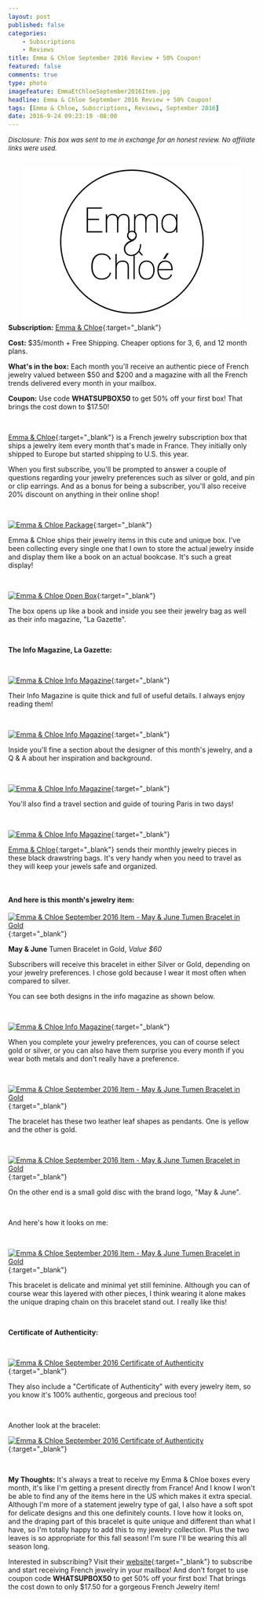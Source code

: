 ```yaml
---
layout: post
published: false
categories: 
    - Subscriptions
    - Reviews
title: Emma & Chloe September 2016 Review + 50% Coupon!
featured: false
comments: true
type: photo
imagefeature: EmmaEtChloeSeptember2016Item.jpg
headline: Emma & Chloe September 2016 Review + 50% Coupon!
tags: [Emma & Chloe, Subscriptions, Reviews, September 2016]
date: 2016-9-24 09:23:19 -08:00
---
```


<i><font size="2">Disclosure: This box was sent to me in exchange for an honest review. No affiliate links were used.</font></i>

<br>

<center><a href="http://www.emma-chloe.com/us/" target="_blank">
<img src="/images/Emma-Chloe-Logo.png" border="0" style="border:none;max-width:100%;" alt="Emma & Chloe Logo" />
</a></center>

**Subscription:** [Emma & Chloe](http://www.emma-chloe.com/us/){:target="_blank"}

**Cost:** $35/month + Free Shipping. Cheaper options for 3, 6, and 12 month plans.

**What's in the box:** Each month you'll receive an authentic piece of French jewelry valued between $50 and $200 and a magazine with all the French trends delivered every month in your mailbox.

**Coupon:** Use code **WHATSUPBOX50** to get 50% off your first box! That brings the cost down to $17.50!

<br>

[Emma & Chloe](http://www.emma-chloe.com/us/){:target="_blank"} is a French jewelry subscription box that ships a jewelry item every month that's made in France. They initially only shipped to Europe but started shipping to U.S. this year.

When you first subscribe, you'll be prompted to answer a couple of questions regarding your jewelry preferences such as silver or gold, and pin or clip earrings. And as a bonus for being a subscriber, you'll also receive 20% discount on anything in their online shop!

<br>

[![Emma & Chloe Package](http://whatsupmailbox.com/images/EmmaEtChloeSeptember2016Box.jpg)](http://www.emma-chloe.com/us/){:target="_blank"}

Emma & Chloe ships their jewelry items in this cute and unique box. I've been collecting every single one that I own to store the actual jewelry inside and display them like a book on an actual bookcase. It's such a great display!

<br>

[![Emma & Chloe Open Box](http://whatsupmailbox.com/images/EmmaEtChloeSeptember2016OpenBox.jpg)](http://www.emma-chloe.com/us/){:target="_blank"}
 
The box opens up like a book and inside you see their jewelry bag as well as their info magazine, "La Gazette".

<br>

**The Info Magazine, La Gazette:**

<br>

[![Emma & Chloe Info Magazine](http://whatsupmailbox.com/images/EmmaEtChloeSeptember2016InfoMagazine.jpg)](http://www.emma-chloe.com/us/){:target="_blank"}

Their Info Magazine is quite thick and full of useful details. I always enjoy reading them!

<br>

[![Emma & Chloe Info Magazine](http://whatsupmailbox.com/images/EmmaEtChloeSeptember2016InfoMagazine02.jpg)](http://www.emma-chloe.com/us/){:target="_blank"}

Inside you'll fine a section about the designer of this month's jewelry, and a Q & A about her inspiration and background.

<br>

[![Emma & Chloe Info Magazine](http://whatsupmailbox.com/images/EmmaEtChloeSeptember2016InfoMagazine03.jpg)](http://www.emma-chloe.com/us/){:target="_blank"}

You'll also find a travel section and guide of touring Paris in two days!

<br>

[![Emma & Chloe Info Magazine](http://whatsupmailbox.com/images/EmmaEtChloeSeptember2016JewelryPouch.jpg)](http://www.emma-chloe.com/us/){:target="_blank"}

[Emma & Chloe](http://www.emma-chloe.com/us/){:target="_blank"} sends their monthly jewelry pieces in these black drawstring bags. It's very handy when you need to travel as they will keep your jewels safe and organized.

<br>

<H4>And here is this month's jewelry item:</H4>

[![Emma & Chloe September 2016 Item - May & June Tumen Bracelet in Gold](http://whatsupmailbox.com/images/EmmaEtChloeSeptember2016MayAndJuneTumenBraceletGold.jpg)](http://www.emma-chloe.com/us/){:target="_blank"}

**May & June** Tumen Bracelet in Gold, *Value $60*

Subscribers will receive this bracelet in either Silver or Gold, depending on your jewelry preferences. I chose gold because I wear it most often when compared to silver.

You can see both designs in the info magazine as shown below.

<br>

[![Emma & Chloe Info Magazine](http://whatsupmailbox.com/images/EmmaEtChloeSeptember2016InfoMagazine04.jpg)](http://www.emma-chloe.com/us/){:target="_blank"}

When you complete your jewelry preferences, you can of course select gold or silver, or you can also have them surprise you every month if you wear both metals and don't really have a preference.

<br>

[![Emma & Chloe September 2016 Item - May & June Tumen Bracelet in Gold](http://whatsupmailbox.com/images/EmmaEtChloeSeptember2016MayAndJuneTumenBraceletGold03.jpg)](http://www.emma-chloe.com/us/){:target="_blank"}

The bracelet has these two leather leaf shapes as pendants. One is yellow and the other is gold.

<br>

[![Emma & Chloe September 2016 Item - May & June Tumen Bracelet in Gold](http://whatsupmailbox.com/images/EmmaEtChloeSeptember2016MayAndJuneTumenBraceletGold04.jpg)](http://www.emma-chloe.com/us/){:target="_blank"}

On the other end is a small gold disc with the brand logo, "May & June".

<br>

And here's how it looks on me:

<br>

[![Emma & Chloe September 2016 Item - May & June Tumen Bracelet in Gold](http://whatsupmailbox.com/images/EmmaEtChloeSeptember2016MayAndJuneTumenBraceletGold02.jpg)](http://www.emma-chloe.com/us/){:target="_blank"}

This bracelet is delicate and minimal yet still feminine. Although you can of course wear this layered with other pieces, I think wearing it alone makes the unique draping chain on this bracelet stand out. I really like this!

<br>

**Certificate of Authenticity:**

<br>

[![Emma & Chloe September 2016 Certificate of Authenticity](http://whatsupmailbox.com/images/EmmaEtChloeSeptember2016CertificateOfAuthenticity.jpg)](http://www.emma-chloe.com/us/){:target="_blank"}

They also include a "Certificate of Authenticity" with every jewelry item, so you know it's 100% authentic, gorgeous and precious too!

<br>

Another look at the bracelet:

[![Emma & Chloe September 2016 Certificate of Authenticity](http://whatsupmailbox.com/images/EmmaEtChloeSeptember2016Item.jpg)](http://www.emma-chloe.com/us/){:target="_blank"}

<br>

<i class="icon-exclamation-sign"></i> **My Thoughts:** It's always a treat to receive my Emma & Chloe boxes every month, it's like I'm getting a present directly from France! And I know I won't be able to find any of the items here in the US which makes it extra special. Although I'm more of a statement jewelry type of gal, I also have a soft spot for delicate designs and this one definitely counts. I love how it looks on, and the draping part of this bracelet is quite unique and different than what I have, so I'm totally happy to add this to my jewelry collection. Plus the two leaves is so appropriate for this fall season! I'm sure I'll be wearing this all season long.

Interested in subscribing? Visit their [website](http://www.emma-chloe.com/us/){:target="_blank"} to subscribe and start receiving French jewelry in your mailbox! And don't forget to use coupon code **WHATSUPBOX50** to get 50% off your first box! That brings the cost down to only $17.50 for a gorgeous French Jewelry item!

